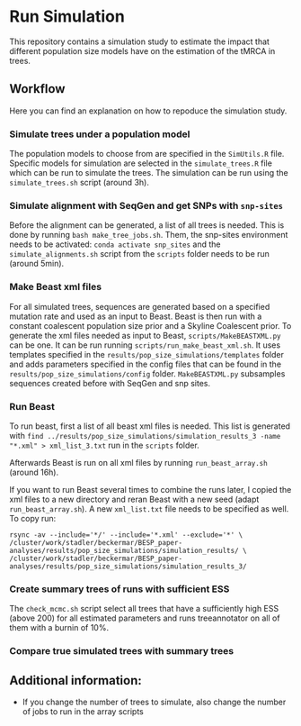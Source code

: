 # Run Simulation
This repository contains a simulation study to estimate the impact that different population size models have on the estimation of the tMRCA in trees.


## Workflow
Here you can find an explanation on how to repoduce the simulation study.

### Simulate trees under a population model
The population models to choose from are specified in the `SimUtils.R` file. Specific models for simulation are selected in the `simulate_trees.R` file which can be run to simulate the trees. The simulation can be run using the `simulate_trees.sh` script (around 3h).

### Simulate alignment with SeqGen and get SNPs with `snp-sites`

Before the alignment can be generated, a list of all trees is needed. This is done by running `bash make_tree_jobs.sh`. Them, the snp-sites environment needs to be activated: `conda activate snp_sites` and the `simulate_alignments.sh` script from the `scripts` folder needs to be run (around 5min).

### Make Beast xml files
For all simulated trees, sequences are generated based on a specified mutation rate and used as an input to Beast. Beast is then run with a constant coalescent population size prior and a Skyline Coalescent prior. To generate the xml files needed as input to Beast, `scripts/MakeBEASTXML.py` can be one. It can be run running `scripts/run_make_beast_xml.sh`. It uses templates specified in the `results/pop_size_simulations/templates` folder and adds parameters specified in the config files that can be found in the `results/pop_size_simulations/config` folder. `MakeBEASTXML.py` subsamples sequences created before with SeqGen and snp sites.

### Run Beast
To run beast, first a list of all beast xml files is needed. This list is generated with `find ../results/pop_size_simulations/simulation_results_3 -name "*.xml" > xml_list_3.txt` run in the `scripts` folder.

Afterwards Beast is run on all xml files by running `run_beast_array.sh` (around 16h).

If you want to run Beast several times to combine the runs later, I copied the xml files to a new directory and reran Beast with a new seed (adapt `run_beast_array.sh`). A new `xml_list.txt` file needs to be specified as well. To copy run:
```
rsync -av --include='*/' --include='*.xml' --exclude='*' \
/cluster/work/stadler/beckermar/BESP_paper-analyses/results/pop_size_simulations/simulation_results/ \
/cluster/work/stadler/beckermar/BESP_paper-analyses/results/pop_size_simulations/simulation_results_3/
````


### Create summary trees of runs with sufficient ESS
The `check_mcmc.sh` script select all trees that have a sufficiently high ESS (above $200$) for all estimated parameters and runs treeannotator on all of them with a burnin of $10\%$. 

### Compare true simulated trees with summary trees


## Additional information:
- If you change the number of trees to simulate, also change the number of jobs to run in the array scripts